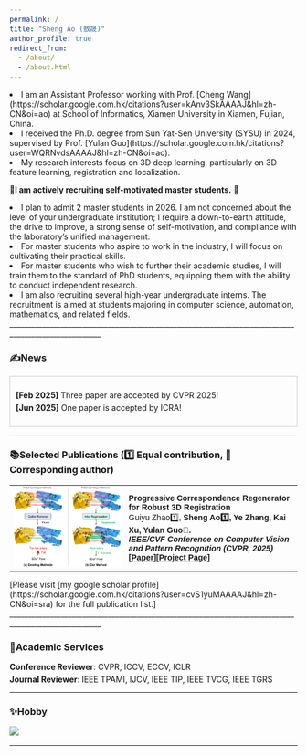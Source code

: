 ```yaml
---
permalink: /
title: "Sheng Ao (敖晟)"
author_profile: true
redirect_from: 
  - /about/
  - /about.html
---
```


<li> I am an Assistant Professor working with Prof. [Cheng Wang](https://scholar.google.com.hk/citations?user=kAnv3SkAAAAJ&hl=zh-CN&oi=ao) at School of Informatics, Xiamen University in Xiamen, Fujian, China. 
  
<li> I received the Ph.D. degree from Sun Yat-Sen University (SYSU) in 2024, supervised by Prof. [Yulan Guo](https://scholar.google.com.hk/citations?user=WQRNvdsAAAAJ&hl=zh-CN&oi=ao). 
  
<li> My research interests focus on 3D deep learning, particularly on 3D feature learning, registration and localization.

🤡**I am actively recruiting self-motivated master students.** 🤝

<li> I plan to admit 2 master students in 2026. I am not concerned about the level of your undergraduate institution; I require a down-to-earth attitude, the drive to improve, a strong sense of self-motivation, and compliance with the laboratory’s unified management.

<li> For master students who aspire to work in the industry, I will focus on cultivating their practical skills. 

<li> For master students who wish to further their academic studies, I will train them to the standard of PhD students, equipping them with the ability to conduct independent research.  

<li> I am also recruiting several high-year undergraduate interns. The recruitment is aimed at students majoring in computer science, automation, mathematics, and related fields.
_______________________________________________________________________________________________________


<html lang="en">
<head>
<meta charset="UTF-8">
<meta name="viewport" content="width=device-width, initial-scale=1.0">
<title>News滚动展示</title>
<style>
  .scroll-container {
    max-height: 500px; /* 设置最大高度 */
    overflow-y: auto; /* 添加垂直滚动条 */
    border: 1px solid #ccc; /* 可选：添加边框 */
    padding: 10px; /* 可选：添加内边距 */
  }
  .mini ul {
    list-style-type: none;
    padding: 0;
  }
  .mini li {
    margin-bottom: 5px; /* 添加列表项之间的间距 */
  }
</style>
</head>
<body>
<h3>
  <a name="news"></a> ✍News
</h3>
<div class="scroll-container">
  <div class="mini">
    <ul>
  <li> <strong>[Feb 2025]</strong> Three paper are accepted by CVPR 2025!</li>
  <li> <strong>[Jun 2025]</strong> One paper is accepted by ICRA!</li>
    </ul>
  </div>
</div>

</body>
</html>

_______________________________________________________________________________________________________

<h3>
  <a name="Publications"></a> 📚Selected Publications (1️⃣ Equal contribution, 📧 Corresponding author)
</h3>
<font face="helvetica, ariel, &#39;sans serif&#39;">
        <table cellspacing="0" cellpadding="0" class="noBorder">
           <tbody>
               <tr>
                    <td width="40%">
                        <img width="320" src="../images/Regor.png" border="0">
                            </td>
                    <td>
                            <b>Progressive Correspondence Regenerator for Robust 3D Registration</b>
                    <br>
                    Guiyu Zhao1️⃣, <strong>Sheng Ao1️⃣, Ye Zhang, Kai Xu, Yulan Guo📧. 
                    <br>
                    <em>IEEE/CVF Conference on Computer Vision and Pattern Recognition (CVPR, 2025)</em>
                    <br>
                   [<a href="https://arxiv.org/abs/2411.18654">Paper</a>][<a href="https://atom-motion.github.io/">Project Page</a>]
                    </td>
               </tr>
           </tbody>
           </table>
</font>
[Please visit [my google scholar profile](https://scholar.google.com.hk/citations?user=cvS1yuMAAAAJ&hl=zh-CN&oi=sra) for the full publication list.]
_______________________________________________________________________________________________________

<h3>
  <a name="services"></a> 📠Academic Services
</h3>
<div class="mini">
  <ul>
  <li> <strong>Conference Reviewer</strong>: CVPR, ICCV, ECCV, ICLR </li>
  <li> <strong>Journal Reviewer</strong>: IEEE TPAMI, IJCV, IEEE TIP, IEEE TVCG, IEEE TGRS</li>
  </ul>
</div>
 
_______________________________________________________________________________________________________

<h3>
  <a name="services"></a> ✨Hobby
</h3>
<div class="mini">
 <td width="30%">
 <img width="60" src="../images/ball.jpg" border="0">
</td>
</div>

_______________________________________________________________________________________________________

